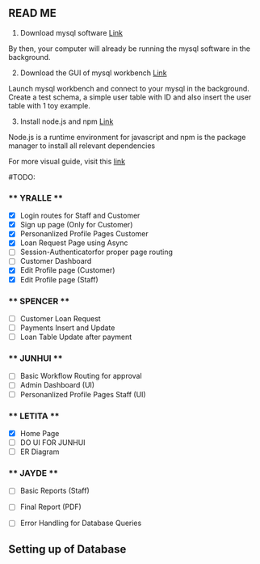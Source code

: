 ## READ ME 

1) Download mysql software [Link](https://dev.mysql.com/downloads/mysql/5.1.html#macosx-dmg)

By then, your computer will already be running the mysql software in the background.

2) Download the GUI of mysql workbench [Link](https://dev.mysql.com/downloads/workbench/)

Launch mysql workbench and connect to your mysql in the background. Create a test schema, a simple user table with ID and also insert the user table with 1 toy example.

3) Install node.js and npm [Link](https://www.npmjs.com/get-npm)

Node.js is a runtime environment for javascript and npm is the package manager to install all relevant dependencies

For more visual guide, visit this [link](https://www.youtube.com/watch?v=xn9ef5pod18)

#TODO: 

### ** YRALLE **
- [X] Login routes for Staff and Customer
- [X] Sign up page (Only for Customer)
- [X] Personanlized Profile Pages  Customer
- [X] Loan Request Page using Async 
- [ ] Session-Authenticatorfor proper page routing
- [ ] Customer Dashboard 
- [X] Edit Profile page (Customer)
- [X] Edit Profile page (Staff)

### ** SPENCER **
- [ ] Customer Loan Request
- [ ] Payments Insert and Update
- [ ] Loan Table Update after payment

### ** JUNHUI **
- [ ] Basic Workflow Routing for approval 
- [ ] Admin Dashboard (UI)
- [ ] Personanlized Profile Pages Staff (UI)

### ** LETITA **
- [X] Home Page
- [ ] DO UI FOR JUNHUI
- [ ] ER Diagram

### ** JAYDE **
- [ ] Basic Reports (Staff)
- [ ] Final Report (PDF)




- [ ] Error Handling for Database Queries
## Setting up of Database



